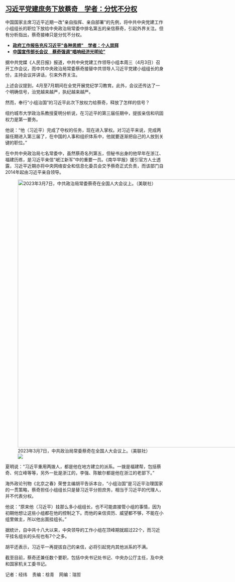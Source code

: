 <!--1712250480000-->
[习近平党建庶务下放蔡奇　学者：分忧不分权](https://www.rfa.org/mandarin/yataibaodao/zhengzhi/jw-04042024130722.html)
------

<p>中国国家主席习近平近期一改"亲自指挥、亲自部署"的先例，将中共中央党建工作小组组长的职位下放给中央政治局常委中排名第五的亲信蔡奇，引起外界关注。但有分析指出，蔡奇接棒只是分忧不分权。</p><ul><li><strong><span class="result-title"> <a class="state-published" href="https://www.rfa.org/mandarin/yataibaodao/zhengzhi/hcm-03062024035740.html">政府工作报告充斥习近平"各种思想"　学者：个人崇拜</a> </span></strong></li><li><span class="result-title"> <a class="state-published" href="https://www.rfa.org/mandarin/Xinwen/5-01042024104537.html"><strong>中国宣传部长会议　蔡奇强调“唱响经济光明论”</strong></a> </span></li></ul><p>据中共党媒《人民日报》报道，中共中央党建工作领导小组本周三（4月3日）召开工作会议，而中共中央政治局常委蔡奇接替中共领导人习近平党建小组组长的身份，主持会议并讲话，引来外界关注。</p><p>上述会议提到，4月至7月期间在全党开展党纪学习教育。此外，会议还传达了一个明确信号，治党越来越严，执纪越来越严。</p><p>然而，奉行“小组治国”的习近平此次下放权力给蔡奇，释放了怎样的信号？</p><p>纽约城市大学政治系教授夏明分析说，在习近平的第三届任期中，提拔亲信和巩固权力是第一要务。</p><p>他说：“他（习近平）完成了夺权的任务，现在进入掌权。对习近平来说，完成两届任期进入第三届了，在中国的人事和组织体系中，他就要逐渐把自己的人放到关键的职位。”</p><p>在中共中央政治局七名常委中，虽然蔡奇名列第五，但秘书出身的他早年在浙江、福建历练，是习近平亲信“岷江新军”中的重要一员。《南华早报》援引官方人士透露，习近平近期亦将中央网络安全和信息化委员会交予蔡奇正式负责，而该部门自2014年起由习近平亲自领导。</p><p><figure class="image-richtext image-inline captioned" style="width:1280px;"><img alt="2023年3月7日，中共政治局常委蔡奇在全国人大会议上。（美联社）" height="854" src="https://www.rfa.org/mandarin/yataibaodao/zhengzhi/jw-04042024130722.html/ap23067576059497.jpg/@@images/3193a208-1567-4633-8c98-d66e7a4b434e.jpeg" title="AP23067576059497.jpg" width="1280"/><figcaption class="image-caption">2023年3月7日，中共政治局常委蔡奇在全国人大会议上。（美联社）</figcaption><small></small><div id="zoomattribute"><a data-caption="2023年3月7日，中共政治局常委蔡奇在全国人大会议上。（美联社）" data-fancybox="" href="https://www.rfa.org/mandarin/yataibaodao/zhengzhi/jw-04042024130722.html/ap23067576059497.jpg" id="single_image" title="2023年3月7日，中共政治局常委蔡奇在全国人大会议上。（美联社）"><img src="/++plone++rfa-resources/img/icon-zoom.png"/></a></div></figure></p><p>夏明说：“习近平重用两拨人，都是他在地方建立的派系。一拨是福建帮，包括蔡奇、何立峰等等，另外一批是浙江的，李强、陈敏尔都是他在浙江的老部下。”</p><p>海外政论刊物《北京之春》荣誉主编胡平告诉本台，“小组治国”是习近平治理国家的一贯策略，蔡奇担任小组组长只是替习近平分担庶务，相当于习近平的代理人，并不代表分权。</p><p>他说：“原来他（习近平）挂那么多小组组长，也不可能直接管小组的事情，因为初期他想让这些小组都在他的控制之下。而他的亲信资历、威望都不够，不能在小组里做主，所以他出面挂组长。”</p><p>据统计，自中共十八大以来，中央领导的工作小组在顶峰期就超过22个，而习近平挂名组长的头衔也有7个之多。</p><p>胡平还表示，习近平一再提拔自己的亲信，必将引起党内其他派系的不满。</p><p>截至目前，蔡奇还兼任数个要职，包括中央书记处书记、中央办公厅主任，及中央和国家机关工委书记。</p><p>记者：经纬    责编：梒青    网编：瑞哲</p>

